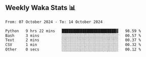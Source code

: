 ## Weekly Waka Stats 📊
<!--START_SECTION:waka-->

```txt
From: 07 October 2024 - To: 14 October 2024

Python   9 hrs 22 mins   ████████████████████████▓   98.59 %
Bash     3 mins          ░░░░░░░░░░░░░░░░░░░░░░░░░   00.57 %
Text     2 mins          ░░░░░░░░░░░░░░░░░░░░░░░░░   00.37 %
CSV      1 min           ░░░░░░░░░░░░░░░░░░░░░░░░░   00.32 %
Other    0 secs          ░░░░░░░░░░░░░░░░░░░░░░░░░   00.12 %
```

<!--END_SECTION:waka-->

<!--

Here are some ideas to get you started:

- 🔭 I’m currently working on (way to add branches committed on)
- 🌱 I’m currently learning Web Frameworks and Machine Learning! (Lisp, JS (react & angular), Python, and __)
- 💬 Ask me about ...
- 📫 How to reach me: 
- 😄 Pronouns: He/Him/His
- ⚡ Fun fact: ...

that-recsys-lab
-->
